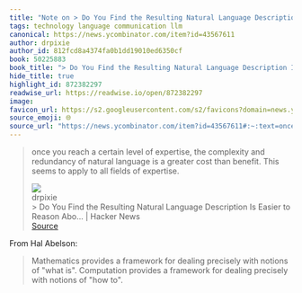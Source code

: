 ```yaml
---
title: "Note on > Do You Find the Resulting Natural Language Description Is Easier to Reason Abo... | Hacker News via drpixie"
tags: technology language communication llm
canonical: https://news.ycombinator.com/item?id=43567611
author: drpixie
author_id: 812fcd8a4374fa0b1dd19010ed6350cf
book: 50225883
book_title: "> Do You Find the Resulting Natural Language Description Is Easier to Reason Abo... | Hacker News"
hide_title: true
highlight_id: 872382297
readwise_url: https://readwise.io/open/872382297
image: 
favicon_url: https://s2.googleusercontent.com/s2/favicons?domain=news.ycombinator.com
source_emoji: 🌐
source_url: "https://news.ycombinator.com/item?id=43567611#:~:text=once%20you%20reach,fields%20of%20expertise."
---
```


> once you reach a certain level of expertise, the complexity and redundancy of natural language is a greater cost than benefit. This seems to apply to all fields of expertise.
> <div class="quoteback-footer"><div class="quoteback-avatar"><img class="mini-favicon" src="https://s2.googleusercontent.com/s2/favicons?domain=news.ycombinator.com"></div><div class="quoteback-metadata"><div class="metadata-inner"><span style="display:none">FROM:</span><div aria-label="drpixie" class="quoteback-author"> drpixie</div><div aria-label="> Do You Find the Resulting Natural Language Description Is Easier to Reason Abo... | Hacker News" class="quoteback-title"> > Do You Find the Resulting Natural Language Description Is Easier to Reason Abo... | Hacker News</div></div></div><div class="quoteback-backlink"><a target="_blank" aria-label="go to the full text of this quotation" rel="noopener" href="https://news.ycombinator.com/item?id=43567611#:~:text=once%20you%20reach,fields%20of%20expertise." class="quoteback-arrow"> Source</a></div></div>

From Hal Abelson:
> Mathematics provides a framework for dealing precisely with notions of "what is". Computation provides a framework for dealing precisely with notions of "how to".